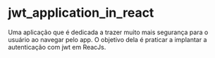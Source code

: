 # jwt_application_in_react

Uma aplicação que é dedicada a trazer muito mais segurança para o usuário ao navegar pelo app. O objetivo dela é praticar a implantar a autenticação com jwt em ReacJs.

